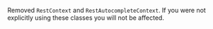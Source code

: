 Removed `RestContext` and `RestAutocompleteContext`. If you were not explicitly using these classes you will not be affected.
